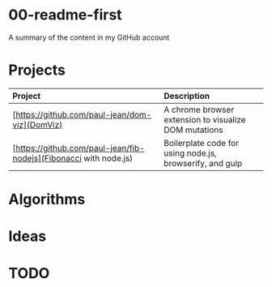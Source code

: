 # 00-readme-first
A summary of the content in my GitHub account

# Projects

| Project | Description |
|:--------|:------------|
| [https://github.com/paul-jean/dom-viz](DomViz) | A chrome browser extension to visualize DOM mutations |
| [https://github.com/paul-jean/fib-nodejs](Fibonacci with node.js) | Boilerplate code for using node.js, browserify, and gulp |


# Algorithms

# Ideas

# TODO
